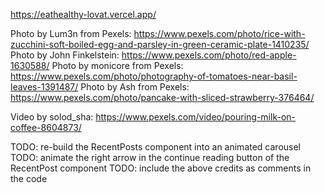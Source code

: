 https://eathealthy-lovat.vercel.app/

Photo by Lum3n from Pexels: https://www.pexels.com/photo/rice-with-zucchini-soft-boiled-egg-and-parsley-in-green-ceramic-plate-1410235/
Photo by John Finkelstein: https://www.pexels.com/photo/red-apple-1630588/
Photo by monicore from Pexels: https://www.pexels.com/photo/photography-of-tomatoes-near-basil-leaves-1391487/
Photo by Ash from Pexels: https://www.pexels.com/photo/pancake-with-sliced-strawberry-376464/

Video by solod_sha: https://www.pexels.com/video/pouring-milk-on-coffee-8604873/

TODO: re-build the RecentPosts component into an animated carousel
TODO: animate the right arrow in the continue reading button of the RecentPost component
TODO: include the above credits as comments in the code
